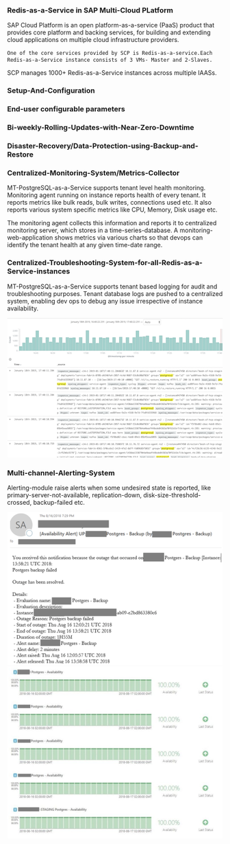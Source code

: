 ### Redis-as-a-Service in SAP Multi-Cloud PLatform

SAP Cloud Platform is an open platform-as-a-service (PaaS) product that provides core platform and backing services, for building and extending cloud applications on multiple cloud infrastructure providers.

    One of the core services provided by SCP is Redis-as-a-service.Each Redis-as-a-Service instance consists of 3 VMs- Master and 2-Slaves. 

SCP manages 1000+ Redis-as-a-Service instances across multiple IAASs. 


### Setup-And-Configuration


### End-user configurable parameters
### Bi-weekly-Rolling-Updates-with-Near-Zero-Downtime




### Disaster-Recovery/Data-Protection-using-Backup-and-Restore



### Centralized-Monitoring-System/Metrics-Collector

MT-PostgreSQL-as-a-Service supports tenant level health monitoring. Monitoring agent running on instance reports health of every tenant. It reports metrics like bulk reads, bulk writes, connections used etc. It also reports various system specific metrics like CPU, Memory, Disk usage etc.

The monitoring agent collects this information and reports it to centralized monitoring server, which stores in a time-series-database. A monitoring-web-application shows metrics via various charts so that devops can identify the tenant health at any given time-date range.

### Centralized-Troubleshooting-System-for-all-Redis-as-a-Service-instances


MT-PostgreSQL-as-a-Service supports tenant based logging for audit and troubleshooting purposes. Tenant database logs are pushed to a centralized system, enabling dev ops to debug any issue irrespective of instance availability.

![N|Solid](https://github.com/ankita0811/PostgresqlConf/blob/master/elk.png?raw=true)

### Multi-channel-Alerting-System
Alerting-module raise alerts when some undesired state is reported, like primary-server-not-available, replication-down, disk-size-threshold-crossed, backup-failed etc.

![N|Solid](https://github.com/ankita0811/PostgresqlConf/blob/master/avs.png?raw=true)
![N|Solid](https://github.com/ankita0811/PostgresqlConf/blob/master/alert.png?raw=true) 


